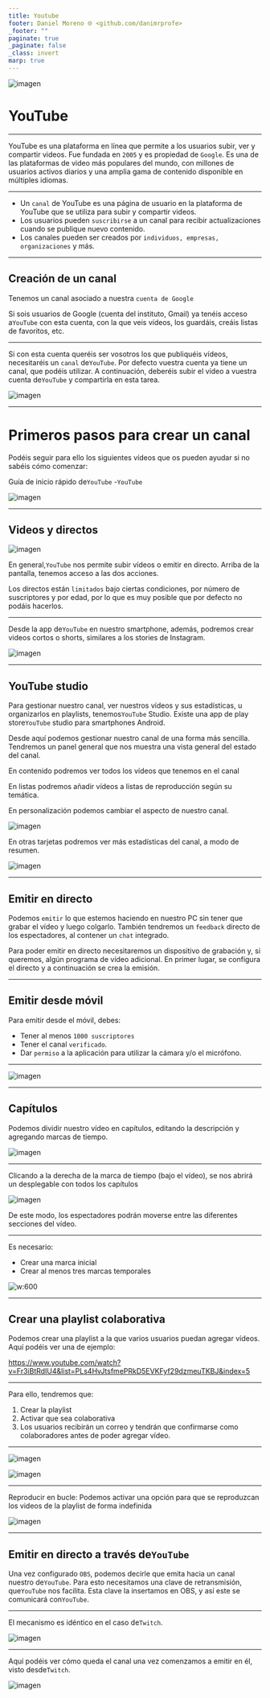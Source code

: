 ```yaml
---
title: Youtube
footer: Daniel Moreno 🌐 <github.com/danimrprofe>
_footer: ""
paginate: true
_paginate: false
_class: invert
marp: true
---
```


![imagen](media/image21.jpeg)

# YouTube

---

YouTube es una plataforma en línea que permite a los usuarios subir, ver y compartir videos. Fue fundada en ``2005`` y es propiedad de ``Google``. Es una de las plataformas de video más populares del mundo, con millones de usuarios activos diarios y una amplia gama de contenido disponible en múltiples idiomas.

---

- Un ``canal`` de YouTube es una página de usuario en la plataforma de YouTube que se utiliza para subir y compartir videos.
- Los usuarios pueden ``suscribirse`` a un canal para recibir actualizaciones cuando se publique nuevo contenido.
- Los canales pueden ser creados por ``individuos, empresas, organizaciones`` y más.

---

## Creación de un canal

Tenemos un canal asociado a nuestra ``cuenta de Google``

Si sois usuarios de Google (cuenta del instituto, Gmail) ya tenéis acceso a``YouTube`` con esta cuenta, con la que veis vídeos, los guardáis, creáis listas de favoritos, etc.

---

Si con esta cuenta queréis ser vosotros los que publiquéis vídeos, necesitaréis un ``canal`` de``YouTube``. Por defecto vuestra cuenta ya tiene un canal, que podéis utilizar. A continuación, deberéis subir el vídeo a vuestra cuenta de``YouTube`` y compartirla en esta tarea.

![imagen](media/image22.png)

---

# Primeros pasos para crear un canal

Podéis seguir para ello los siguientes vídeos que os pueden ayudar si no sabéis cómo comenzar:

Guía de inicio rápido de``YouTube`` -``YouTube``

![imagen](media/image23.png)

---

## Videos y directos

![imagen](media/image24.png)

En general,``YouTube`` nos permite subir vídeos o emitir en directo. Arriba de la pantalla, tenemos acceso a las dos acciones.

Los directos están ``limitados`` bajo ciertas condiciones, por número de suscriptores y por edad, por lo que es muy posible que por defecto no podáis hacerlos.

---

Desde la app de``YouTube`` en nuestro smartphone, además, podremos crear videos cortos o shorts, similares a los stories de Instagram.

![imagen](media/image25.png)

---

## YouTube studio

Para gestionar nuestro canal, ver nuestros vídeos y sus estadísticas, u organizarlos en playlists, tenemos``YouTube`` Studio. Existe una app de play store``YouTube`` studio para smartphones Android.

Desde aquí podemos gestionar nuestro canal de una forma más sencilla. Tendremos un panel general que nos muestra una vista general del estado del canal.

En contenido podremos ver todos los vídeos que tenemos en el canal

En listas podremos añadir vídeos a listas de reproducción según su temática.

En personalización podemos cambiar el aspecto de nuestro canal.

![imagen](media/image26.png)

En otras tarjetas podremos ver más estadísticas del canal, a modo de resumen.

![imagen](media/image27.png)

---

## Emitir en directo

Podemos ``emitir`` lo que estemos haciendo en nuestro PC sin tener que grabar el vídeo y luego colgarlo. También tendremos un ``feedback`` directo de los espectadores, al contener un ``chat`` integrado.

Para poder emitir en directo necesitaremos un dispositivo de grabación y, si queremos, algún programa de vídeo adicional. En primer lugar, se configura el directo y a continuación se crea la emisión.

---

## Emitir desde móvil

Para emitir desde el móvil, debes:

- Tener al menos ``1000 suscriptores``
- Tener el canal ``verificado``.
- Dar ``permiso`` a la aplicación para utilizar la cámara y/o el micrófono.

---

![imagen](media/image28.png)

---

## Capítulos

Podemos dividir nuestro vídeo en capítulos, editando la descripción y agregando marcas de tiempo.

![imagen](media/image29.png)

---

Clicando a la derecha de la marca de tiempo (bajo el vídeo), se nos abrirá un desplegable con todos los capítulos

![imagen](media/image30.png)

De este modo, los espectadores podrán moverse entre las diferentes secciones del vídeo.

---

Es necesario:

- Crear una marca inicial
- Crear al menos tres marcas temporales

![w:600](img/2023-03-18-16-02-49.png)

---

## Crear una playlist colaborativa

Podemos crear una playlist a la que varios usuarios puedan agregar vídeos.  Aquí podéis ver una de ejemplo:

https://www.youtube.com/watch?v=Fr3iBtRdIU4&list=PLs4HvJtsfmePRkD5EVKFyf29dzmeuTKBJ&index=5

---

Para ello, tendremos que:

1. Crear la playlist
2. Activar que sea colaborativa
3. Los usuarios recibirán un correo y tendrán que confirmarse como colaboradores antes de poder agregar vídeo.

---

![imagen](media/image31.png)

![imagen](media/image32.png)

---

Reproducir en bucle: Podemos activar una opción para que se reproduzcan los videos de la playlist de forma indefinida

![imagen](media/image33.png)

---

## Emitir en directo a través de``YouTube``

Una vez configurado ``OBS``, podemos decirle que emita hacia un canal nuestro de``YouTube``. Para esto necesitamos una clave de retransmisión, que``YouTube`` nos facilita. Esta clave la insertamos en OBS, y así este se comunicará con``YouTube``.

---

El mecanismo es idéntico en el caso de``Twitch``.

![imagen](media/image53.png)

---

Aquí podéis ver cómo queda el canal una vez comenzamos a emitir en él, visto desde``Twitch``.

![imagen](media/image54.png)